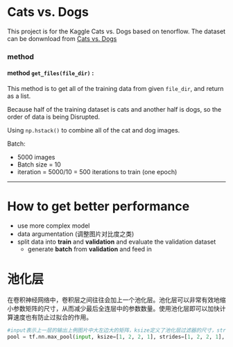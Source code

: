 # Cats vs. Dogs
This project is for the Kaggle Cats vs. Dogs based on tenorflow. The dataset can be donwnload from [Cats vs. Dogs](https://www.kaggle.com/c/dogs-vs-cats/data)
### method
#### method `get_files(file_dir)`  :
This method is to get all of the training data from given `file_dir`, and return as a list.

Because half of the training dataset is cats and another half is dogs, so the order of data is being Disrupted.

Using `np.hstack()` to combine all of the cat and dog images.

Batch:
 - 5000 images
 - Batch size = 10
 - iteration = 5000/10 = 500 iterations to train (one epoch)

----

# How to get better performance
 - use more complex model
 - data argumentation (调整图片对比度之类)
 - split data into **train** and **validation** and evaluate the validation dataset
   - generate **batch** from **validation** and feed in



# 池化层
在卷积神经网络中，卷积层之间往往会加上一个池化层。池化层可以非常有效地缩小参数矩阵的尺寸，从而减少最后全连层中的参数数量。使用池化层即可以加快计算速度也有防止过拟合的作用。


``` python
#input表示上一层的输出上例图片中大左边大的矩阵，ksize定义了池化层过滤器的尺寸，strides定义的步长信息第一维和第四维都为1，padding定义了是否用全0填充SAME表示全0填充VALID表示不填充
pool = tf.nn.max_pool(input, ksize=[1, 2, 2, 1], strides=[1, 2, 2, 1], padding='SAME')

```
